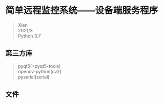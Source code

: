 # 简单远程监控系统——设备端服务程序  
>Xien  
>2021/3  
>Python 3.7  

## 第三方库  
>pyqt5(+pyqt5-tools)  
>opencv-python(cv2)  
>pyserial(serial)  

## 文件  